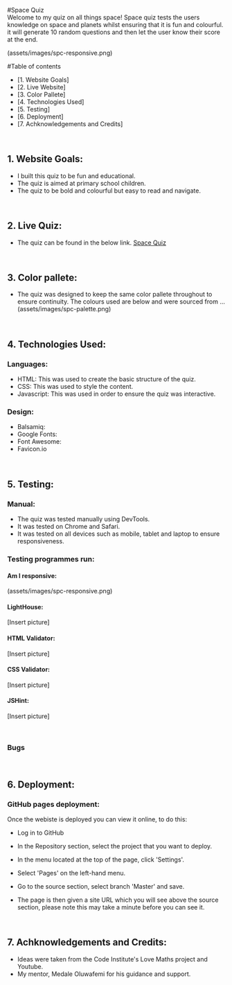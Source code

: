 #Space Quiz
<br>
Welcome to my quiz on all things space! Space quiz tests the users knowledge on space and planets whilst ensuring that it is fun and colourful. it will generate 10 random questions and then let the user know their score at the end.

(assets/images/spc-responsive.png)

#Table of contents

- [1. Website Goals]
- [2. Live Website]
- [3. Color Pallete]
- [4. Technologies Used]
- [5. Testing]
- [6. Deployment]
- [7. Achknowledgements and Credits]

<br>

## 1. Website Goals:

- I built this quiz to be fun and educational.
- The quiz is aimed at primary school children.
- The quiz to be bold and colourful but easy to read and navigate.

<br>

## 2. Live Quiz:

- The quiz can be found in the below link.
  [Space Quiz](https://developerdunne.github.io/Space-Quiz/)

  <br>

## 3. Color pallete:

- The quiz was designed to keep the same color pallete throughout to ensure continuity. The colours used are below and were sourced from ...
(assets/images/spc-palette.png)
<br>

## 4. Technologies Used:

### Languages:

- HTML: This was used to create the basic structure of the quiz.
- CSS: This was used to style the content.
- Javascript: This was used in order to ensure the quiz was interactive.

### Design:

- Balsamiq:
- Google Fonts:
- Font Awesome:
- Favicon.io

<br>

## 5. Testing:

### Manual:

- The quiz was tested manually using DevTools.
- It was tested on Chrome and Safari.
- It was tested on all devices such as mobile, tablet and laptop to ensure responsiveness.

### Testing programmes run:

#### Am I responsive:

(assets/images/spc-responsive.png)

#### LightHouse:

[Insert picture]

#### HTML Validator:

[Insert picture]

#### CSS Validator:

[Insert picture]

#### JSHint:

[Insert picture]

 <br>

### Bugs

 <br>

## 6. Deployment:

### GitHub pages deployment:

Once the webiste is deployed you can view it online, to do this:

- Log in to GitHub

- In the Repository section, select the project that you want to deploy.

- In the menu located at the top of the page, click 'Settings'.

- Select 'Pages' on the left-hand menu.

- Go to the source section, select branch 'Master' and save.

- The page is then given a site URL which you will see above the source section, please note this may take a minute before you can see it.

<br>

## 7. Achknowledgements and Credits:

- Ideas were taken from the Code Institute's Love Maths project and Youtube.
- My mentor, Medale Oluwafemi for his guidance and support.
